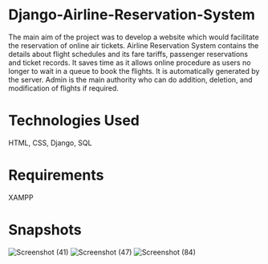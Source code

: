 # Django-Airline-Reservation-System
The main aim of the project was to develop a website which would facilitate the reservation of
online air tickets. Airline Reservation System contains the details about flight schedules and its fare
tariffs, passenger reservations and ticket records. It saves time as it allows online procedure as
users no longer to wait in a queue to book the flights. It is automatically generated by the server.
Admin is the main authority who can do addition, deletion, and modification of flights if required.

# Technologies Used
HTML,
CSS,
Django,
SQL

# Requirements
XAMPP

# Snapshots
![Screenshot (41)](https://github.com/poojabp912/Airline-Reservation-System/assets/130239242/78b4d659-aaf5-4c15-a36e-2090bd8674d0)
![Screenshot (47)](https://github.com/poojabp912/Airline-Reservation-System/assets/130239242/95d28592-f396-4aed-86f5-155ae694b056)
![Screenshot (84)](https://github.com/poojabp912/Airline-Reservation-System/assets/130239242/55d61a48-69e9-4b52-a035-2b9f4d57886e)



